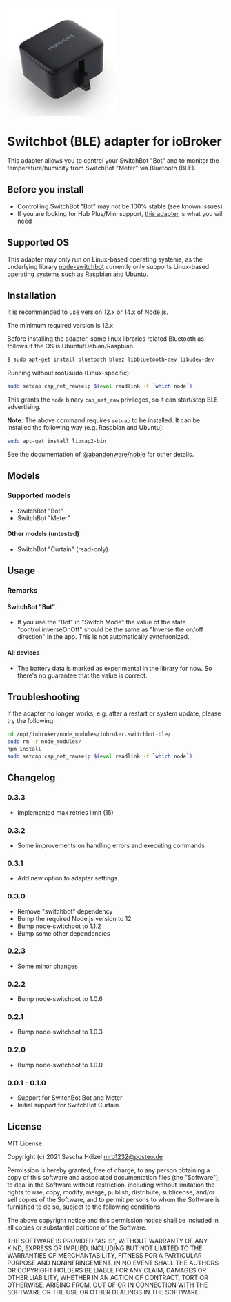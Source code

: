 ![Logo](admin/switchbot-ble.png)

# Switchbot (BLE) adapter for ioBroker

This adapter allows you to control your SwitchBot "Bot" and to monitor the temperature/humidity from SwitchBot "Meter" via Bluetooth (BLE).

## Before you install

* Controlling SwitchBot "Bot" may not be 100% stable (see known issues)
* If you are looking for Hub Plus/Mini support, [this adapter](https://github.com/DrozmotiX/ioBroker.switchbot-hub) is what you will need

## Supported OS

This adapter may only run on Linux-based operating systems, as the underlying library [node-switchbot](https://github.com/OpenWonderLabs/node-switchbot#supported-os) currently only supports Linux-based operating systems such as Raspbian and Ubuntu.

## Installation

It is recommended to use version 12.x or 14.x of Node.js.

The minimum required version is 12.x

Before installing the adapter, some linux libraries related Bluetooth as follows if the OS is Ubuntu/Debian/Raspbian.

```bash
$ sudo apt-get install bluetooth bluez libbluetooth-dev libudev-dev
```

Running without root/sudo (Linux-specific):

```bash
sudo setcap cap_net_raw+eip $(eval readlink -f `which node`)
```

This grants the `node` binary `cap_net_raw` privileges, so it can start/stop BLE advertising.

__Note:__ The above command requires `setcap` to be installed.
It can be installed the following way (e.g. Raspbian and Ubuntu):

```bash
sudo apt-get install libcap2-bin
```

See the documentation of [@abandonware/noble](https://github.com/abandonware/noble#readme) for other details.

## Models

### Supported models

* SwitchBot "Bot"
* SwitchBot "Meter"

#### Other models (untested)

* SwitchBot "Curtain" (read-only)

## Usage

### Remarks

#### SwitchBot "Bot"

* If you use the "Bot" in "Switch Mode" 
  the value of the state "control.inverseOnOff" should be the same as "Inverse the on/off direction" in the app.
  This is not automatically synchronized.

#### All devices

* The battery data is marked as experimental in the library for now.
  So there's no guarantee that the value is correct.

## Troubleshooting

If the adapter no longer works, e.g. after a restart or system update, please try the following:

```bash
cd /opt/iobroker/node_modules/iobroker.switchbot-ble/
sudo rm -r node_modules/
npm install
sudo setcap cap_net_raw+eip $(eval readlink -f `which node`)
```

## Changelog

### 0.3.3
* Implemented max retries limit (15)

### 0.3.2
* Some improvements on handling errors and executing commands

### 0.3.1
* Add new option to adapter settings

### 0.3.0
* Remove "switchbot" dependency
* Bump the required Node.js version to 12
* Bump node-switchbot to 1.1.2
* Bump some other dependencies

### 0.2.3
* Some minor changes

### 0.2.2
* Bump node-switchbot to 1.0.6

### 0.2.1
* Bump node-switchbot to 1.0.3

### 0.2.0
* Bump node-switchbot to 1.0.0

### 0.0.1 - 0.1.0
* Support for SwitchBot Bot and Meter
* Initial support for SwitchBot Curtain

## License
MIT License

Copyright (c) 2021 Sascha Hölzel <mrb1232@posteo.de>

Permission is hereby granted, free of charge, to any person obtaining a copy
of this software and associated documentation files (the "Software"), to deal
in the Software without restriction, including without limitation the rights
to use, copy, modify, merge, publish, distribute, sublicense, and/or sell
copies of the Software, and to permit persons to whom the Software is
furnished to do so, subject to the following conditions:

The above copyright notice and this permission notice shall be included in all
copies or substantial portions of the Software.

THE SOFTWARE IS PROVIDED "AS IS", WITHOUT WARRANTY OF ANY KIND, EXPRESS OR
IMPLIED, INCLUDING BUT NOT LIMITED TO THE WARRANTIES OF MERCHANTABILITY,
FITNESS FOR A PARTICULAR PURPOSE AND NONINFRINGEMENT. IN NO EVENT SHALL THE
AUTHORS OR COPYRIGHT HOLDERS BE LIABLE FOR ANY CLAIM, DAMAGES OR OTHER
LIABILITY, WHETHER IN AN ACTION OF CONTRACT, TORT OR OTHERWISE, ARISING FROM,
OUT OF OR IN CONNECTION WITH THE SOFTWARE OR THE USE OR OTHER DEALINGS IN THE
SOFTWARE.
